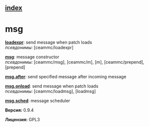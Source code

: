 [index](index.html) 
---

# msg




[**loadexpr**](loadexpr.html): send message when patch loads <br>
_псевдонимы:_ [ceammc/loadexpr]


[**msg**](msg.html): message constructor <br>
_псевдонимы:_ [ceammc/msg], [ceammc/m], [m], [ceammc/prepend], [prepend]


[**msg.after**](msg.after.html): send specified message after incoming message 

[**msg.onload**](msg.onload.html): send message when patch loads <br>
_псевдонимы:_ [ceammc/loadmsg], [loadmsg]


[**msg.sched**](msg.sched.html): message scheduler 


**Версия:** 0.9.4

**Лицензия:** GPL3
